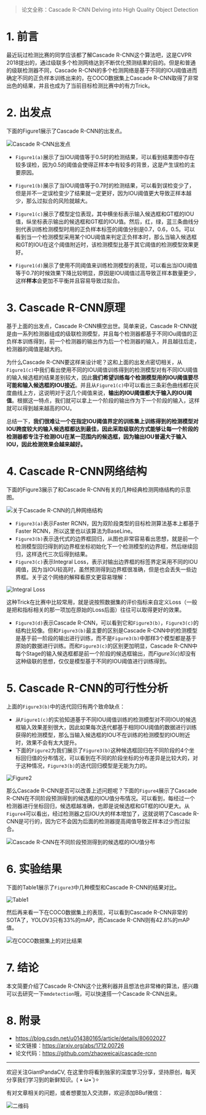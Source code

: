 > 论文全称：Cascade R-CNN Delving into High Quality Object Detection 

# 1. 前言
最近玩过检测比赛的同学应该都了解Cascade R-CNN这个算法吧，这是CVPR 2018提出的，通过级联多个检测网络达到不断优化预测结果的目的。但是和普通的级联检测器不同，Cascade R-CNN的多个检测网络是基于不同的IOU阈值进而确定不同的正负样本训练出来的，在COCO数据集上Cascade R-CNN取得了非常出色的结果，并且也成为了当前目标检测比赛中的有力Trick。

# 2. 出发点
下面的Figure1展示了Cascade R-CNN的出发点。

![Cascade R-CNN出发点](https://img-blog.csdnimg.cn/20200323170914849.png?x-oss-process=image/watermark,type_ZmFuZ3poZW5naGVpdGk,shadow_10,text_aHR0cHM6Ly9ibG9nLmNzZG4ubmV0L2p1c3Rfc29ydA==,size_16,color_FFFFFF,t_70)

- `Figure1(a)`展示了当IOU阈值等于$0.5$时的检测结果，可以看到结果图中存在较多误检，因为$0.5$的阈值会使得正样本中有较多的背景，这是产生误检的主要原因。

- `Figure1(b)`展示了当IOU阈值等于$0.7$时的检测结果，可以看到误检变少了，但是并不一定误检变少了结果就一定更好，因为IOU阈值更大导致正样本越少，那么过拟合的风险就越大。

- `Figure1(c)`展示了模型定位表现，其中横坐标表示输入候选框和GT框的IOU值，纵坐标表示输出的候选框和GT框的IOU值。然后，红，绿，蓝三条曲线分别代表训练检测模型时用的正负样本标签的阈值分别是$0.7$，$0.6$，$0.5$。可以看到当一个检测模型采用某个IOU阈值来判定正负样本时，那么当输入候选框和GT的IOU在这个阈值附近时，该检测模型比基于其它阈值的检测模型效果更好。
- `Figure1(d)`展示了使用不同阈值来训练检测模型的表现，可以看出当IOU阈值等于$0.7$的时候效果下降比较明显，原因是IOU阈值过高导致正样本数量更少，这样**样本**会更加不平衡并且容易导致过拟合。

#  3. Cascade R-CNN原理
基于上面的出发点，Cascade R-CNN横空出世。简单来说，Cascade R-CNN就是由一系列检测器组成的级联检测模型，并且每个检测器都基于不同IOu阈值的正负样本训练得到，前一个检测器的输出作为后一个检测器的输入，并且越往后走，检测器的阈值是越大的。


为什么Cascade R-CNN要这样来设计呢？这和上面的出发点密切相关，从`Figure1(c)`中我们看出使用不同的IOU阈值训练得到的检测模型对有不同IOU阈值的输入候选框的结果差别较大，因此**我们希望训练每个检测模型用的IOU阈值要尽可能和输入候选框的IOU接近**。并且从`Figure1(c)`中可以看出三条彩色曲线都在灰度曲线上方，这说明对于这几个阈值来说，**输出的IOU阈值都大于输入的IOU阈值**。根据这一特点，我们就可以拿上一个阶段的输出作为下一个阶段的输入，这样就可以得到越来越高的IOU。

总结一下，**我们很难让一个在指定IOU阈值界定的训练集上训练得到的检测模型对IOU跨度较大的输入候选框都达到最佳，因此采取级联的方式能够让每一个阶段的检测器都专注于检测IOU在某一范围内的候选框，因为输出IOU普遍大于输入IOU，因此检测效果会越来越好。**

 

# 4. Cascade R-CNN网络结构
下面的Figure3展示了和Cascade R-CNN有关的几种经典检测网络结构的示意图。


![关于Cascade R-CNN的几种网络结构](https://img-blog.csdnimg.cn/20200323211809337.png?x-oss-process=image/watermark,type_ZmFuZ3poZW5naGVpdGk,shadow_10,text_aHR0cHM6Ly9ibG9nLmNzZG4ubmV0L2p1c3Rfc29ydA==,size_16,color_FFFFFF,t_70)
- `Figure3(a)`表示Faster RCNN，因为双阶段类型的目标检测算法基本上都基于Faster RCNN，所以这里也以该算法为BaseLine。
- `Figure3(b)`表示迭代式的边界框回归，从图也非常容易看出思想，就是前一个检测模型回归得到的边界框坐标初始化下一个检测模型的边界框，然后继续回归，这样迭代三次后得到结果。
- `Figure3(c)`表示Integral Loss，表示对输出边界框的标签界定采用不同的IOU阈值，因为当IOU较高时，虽然预测得到边界框很准确，但是也会丢失一些边界框。关于这个网络的解释看原文更容易理解：

![Integral Loss](https://img-blog.csdnimg.cn/20200323214146656.png?x-oss-process=image/watermark,type_ZmFuZ3poZW5naGVpdGk,shadow_10,text_aHR0cHM6Ly9ibG9nLmNzZG4ubmV0L2p1c3Rfc29ydA==,size_16,color_FFFFFF,t_70)

这种Trick在比赛中比较常用，就是说按照数据集的评价指标来自定义Loss（一般是把和指标相关的那一项加在原始的Loss后面）往往可以取得更好的效果。

- `Figure3(d)`表示Cascade R-CNN，可以看到它和`Figure3(b)`，`Figure3(c)`的结构比较像。但和`Figure3(b)`最主要的区别是Cascade R-CNN中的检测模型是基于前一阶段的输出进行训练，而不是`Figure3(b)`中那样$3$个模型都是基于原始的数据进行训练。而和`Figure3(c)`的区别更加明显，Cascade R-CNN中每个Stage的输入候选框都是前一个阶段的候选框输出，而$Figure3(c)$却没有这种级联的思想，仅仅是模型基于不同的IOU阈值进行训练得到。



# 5. Cascade R-CNN的可行性分析
上面的`Figure3(b)`中的迭代回归有两个致命缺点：
- 从`Figure1(c)`的实验知道基于不同IOU阈值训练的检测模型对不同IOU的候选框输入效果差别很大，因此如果每次迭代都基于相同IOU阈值的数据进行训练获得的检测模型，那么当输入候选框的IOU不在训练的检测模型的IOU附近时，效果不会有太大提升。
- 下面的`Figure2`为我们展示了`Figure3(b)`这种候选框回归在不同阶段的$4$个坐标回归值的分布情况，可以看到在不同的阶段坐标的分布差异是比较大的，对于这种情况，`Figure3(b)`的迭代回归模型是无能为力的。


![Figure2](https://img-blog.csdnimg.cn/20200323215722914.png?x-oss-process=image/watermark,type_ZmFuZ3poZW5naGVpdGk,shadow_10,text_aHR0cHM6Ly9ibG9nLmNzZG4ubmV0L2p1c3Rfc29ydA==,size_16,color_FFFFFF,t_70)

那么Cascade R-CNN是否可以改善上述问题呢？下面的`Figure4`展示了Cascade R-CNN在不同阶段预测得到的候选框的IOU值分布情况。可以看到，每经过一个检测器进行坐标回归，候选框越准确，也即是说候选框和GT框的IOU更大。从`Figure4`可以看出，经过检测器之后IOU大的样本增加了，这就说明了Cascade R-CNN是可行的，因为它不会因为后面的检测器提高阈值导致正样本过少而过拟合。


![Cascade R-CNN在不同阶段预测得到的候选框的IOU值分布](https://img-blog.csdnimg.cn/20200323215904595.png?x-oss-process=image/watermark,type_ZmFuZ3poZW5naGVpdGk,shadow_10,text_aHR0cHM6Ly9ibG9nLmNzZG4ubmV0L2p1c3Rfc29ydA==,size_16,color_FFFFFF,t_70)

# 6. 实验结果

下面的Table1展示了`Figure3`中几种模型和Cascade R-CNN的结果对比。

![Table1](https://img-blog.csdnimg.cn/20200323220409421.png)

然后再来看一下在COCO数据集上的表现，可以看到Cascade R-CNN非常的SOTA了，YOLOV3只有33%的mAP，而Cascade R-CNN则有42.8%的mAP值。

![在COCO数据集上的对比结果](https://img-blog.csdnimg.cn/20200323220817443.png?x-oss-process=image/watermark,type_ZmFuZ3poZW5naGVpdGk,shadow_10,text_aHR0cHM6Ly9ibG9nLmNzZG4ubmV0L2p1c3Rfc29ydA==,size_16,color_FFFFFF,t_70)


# 7. 结论
本文简要介绍了Cascade R-CNN这个比赛利器并且想法也非常棒的算法，感兴趣可以去研究一下`mmdetection`哦，可以快速搭一个Cascade R-CNN出来。


# 8. 附录
- https://blog.csdn.net/u014380165/article/details/80602027
- 论文链接：https://arxiv.org/abs/1712.00726
- 论文代码：https://github.com/zhaoweicai/cascade-rcnn

---------------------------------------------------------------------------

欢迎关注GiantPandaCV, 在这里你将看到独家的深度学习分享，坚持原创，每天分享我们学习到的新鲜知识。( • ̀ω•́ )✧

有对文章相关的问题，或者想要加入交流群，欢迎添加BBuf微信：

![二维码](https://img-blog.csdnimg.cn/20200110234905879.png?x-oss-process=image/watermark,type_ZmFuZ3poZW5naGVpdGk,shadow_10,text_aHR0cHM6Ly9ibG9nLmNzZG4ubmV0L2p1c3Rfc29ydA==,size_16,color_FFFFFF,t_70)